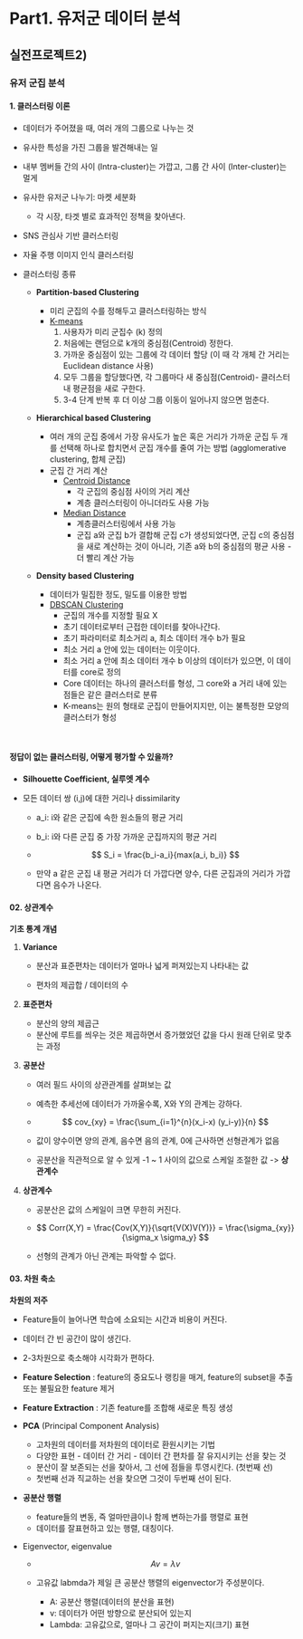 # Part1. 유저군 데이터 분석



## 실전프로젝트2)

### 유저 군집 분석



#### 1. 클러스터링 이론

* 데이터가 주어졌을 때, 여러 개의 그룹으로 나누는 것
* 유사한 특성을 가진 그룹을 발견해내는 일
* 내부 멤버들 간의 사이 (Intra-cluster)는 가깝고, 그룹 간 사이 (Inter-cluster)는 멀게



* 유사한 유저군 나누기: 마켓 세분화
  * 각 시장, 타겟 별로 효과적인 정책을 찾아낸다.

* SNS 관심사 기반 클러스터링
* 자율 주행 이미지 인식 클러스터링



* 클러스터링 종류

  * **Partition-based Clustering**
    * 미리 군집의 수를 정해두고 클러스터링하는 방식
    * <u>K-means</u>
      1. 사용자가 미리 군집수 (k) 정의
      2. 처음에는 랜덤으로 k개의 중심점(Centroid) 정한다.
      3. 가까운 중심점이 있는 그룹에 각 데이터 할당 (이 때 각 개체 간 거리는 Euclidean distance 사용)
      4. 모두 그룹을 할당했다면, 각 그룹마다 새 중심점(Centroid)- 클러스터 내 평균점을 새로 구한다.
      5. 3-4 단계 반복 후 더 이상 그룹 이동이 일어나지 않으면 멈춘다.

  * **Hierarchical based Clustering**
    * 여러 개의 군집 중에서 가장 유사도가 높은 혹은 거리가 가까운 군집 두 개를 선택해 하나로 합치면서 군집 개수를 줄여 가는 방법 (agglomerative clustering, 합체 군집)
    * 군집 간 거리 계산
      * <u>Centroid Distance</u>
        * 각 군집의 중심점 사이의 거리 계산
        * 계층 클러스터링이 아니더라도 사용 가능
      * <u>Median Distance</u>
        * 계층클러스터링에서 사용 가능
        * 군집 a와 군집 b가 결합해 군집 c가 생성되었다면, 군집 c의 중심점을 새로 계산하는 것이 아니라, 기존 a와 b의 중심점의 평균 사용 - 더 빨리 계산 가능
  * **Density based Clustering**
    * 데이터가 밀집한 정도, 밀도를 이용한 방법
    * <u>DBSCAN Clustering</u>
      * 군집의 개수를 지정할 필요 X
      * 초기 데이터로부터 근접한 데이터를 찾아나간다.
      * 초기 파라미터로 최소거리 a, 최소 데이터 개수 b가 필요
      * 최소 거리 a 안에 있는 데이터는 이웃이다.
      * 최소 거리 a 안에 최소 데이터 개수 b 이상의 데이터가 있으면, 이 데이터를 core로 정의
      * Core 데이터는 하나의 클러스터를 형성, 그 core와 a 거리 내에 있는 점들은 같은 클러스터로 분류
      * K-means는 원의 형태로 군집이 만들어지지만, 이는 불특정한 모양의 클러스터가 형성

​				

#### 정답이 없는 클러스터링, 어떻게 평가할 수 있을까?

* **Silhouette Coefficient, 실루엣 계수**

* 모든 데이터 쌍 (i,j)에 대한 거리나 dissimilarity

  * a_i: i와 같은 군집에 속한 원소들의 평균 거리

  * b_i: i와 다른 군집 중 가장 가까운 군집까지의 평균 거리

  * $$
    S_i = \frac{b_i-a_i}{max(a_i, b_i)}
    $$

  * 만약 a 같은 군집 내 평균 거리가 더 가깝다면 양수, 다른 군집과의 거리가 가깝다면 음수가 나온다.



#### 02. 상관계수

**기초 통계 개념**

1. **Variance**

   * 분산과 표준편차는 데이터가 얼마나 넓게 퍼져있는지 나타내는 값

   * 편차의 제곱합 / 데이터의 수

2. **표준편차**

   * 분산의 양의 제곱근
   * 분산에 루트를 씌우는 것은 제곱하면서 증가했었던 값을 다시 원래 단위로 맞추는 과정

3. **공분산**

   * 여러 필드 사이의 상관관계를 살펴보는 값

   * 예측한 추세선에 데이터가 가까울수록, X와 Y의 관계는 강하다.

   * $$
     cov_{xy} = \frac{\sum_{i=1}^{n}(x_i-x) (y_i-y)}{n}
     $$

   * 값이 양수이면 양의 관계, 음수면 음의 관계, 0에 근사하면 선형관계가 없음

   * 공분산을 직관적으로 알 수 있게 -1 ~ 1 사이의 값으로 스케일 조절한 값 -> **상관계수**

4. **상관계수**

   * 공분산은 값의 스케일이 크면 무한히 커진다.
   
   * $$
     Corr(X,Y) = \frac{Cov(X,Y)}{\sqrt{V(X)V(Y)}} = \frac{\sigma_{xy}}{\sigma_x \sigma_y}
     $$
   
   * 선형의 관계가 아닌 관계는 파악할 수 없다.



#### 03. 차원 축소
**차원의 저주**

* Feature들이 늘어나면 학습에 소요되는 시간과 비용이 커진다.

* 데이터 간 빈 공간이 많이 생긴다.

* 2-3차원으로 축소해야 시각화가 편하다.

* **Feature Selection** : feature의 중요도나 랭킹을 매겨, feature의 subset을 추출 또는 불필요한 feature 제거

* **Feature Extraction** : 기존 feature를 조합해 새로운 특징 생성

* **PCA** (Principal Component Analysis)

  * 고차원의 데이터를 저차원의 데이터로 환원시키는 기법
  * 다양한 표현 - 데이터 간 거리 - 데이터 간 편차를 잘 유지시키는 선을 찾는 것
  * 분산이 잘 보존되는 선을 찾아서, 그 선에 점들을 투영시킨다. (첫번째 선)
  * 첫번째 선과 직교하는 선을 찾으면 그것이 두번째 선이 된다.

* **공분산 행렬**

  * feature들의 변동, 즉 얼마만큼이나 함께 변하는가를 행렬로 표현
  * 데이터를 잘표현하고 있는 행렬, 대칭이다.

* Eigenvector, eigenvalue

  * $$
    Av = \lambda v
    $$

  * 고유값 labmda가 제일 큰 공분산 행렬의 eigenvector가 주성분이다.

    * A: 공분산 행렬(데이터의 분산을 표현)
    * v: 데이터가 어떤 방향으로 분산되어 있는지
    * Lambda: 고유값으로, 얼마나 그 공간이 퍼지는지(크기) 표현
